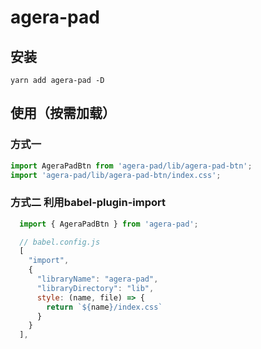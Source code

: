 # agera-pad

## 安装
```
yarn add agera-pad -D
```

## 使用（按需加载）
### 方式一
```js
import AgeraPadBtn from 'agera-pad/lib/agera-pad-btn';
import 'agera-pad/lib/agera-pad-btn/index.css';
```
### 方式二 利用babel-plugin-import
```js
  import { AgeraPadBtn } from 'agera-pad';

  // babel.config.js
  [
    "import",
    {
      "libraryName": "agera-pad",
      "libraryDirectory": "lib",
      style: (name, file) => {
        return `${name}/index.css`
      }
    }
  ],
```
